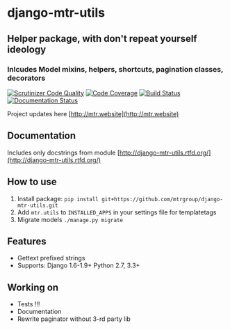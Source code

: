 # django-mtr-utils

## Helper package, with don't repeat yourself ideology

### Inlcudes Model mixins, helpers, shortcuts, pagination classes, decorators

[![Scrutinizer Code Quality](https://scrutinizer-ci.com/g/mtrgroup/django-mtr-utils/badges/quality-score.png?b=master)](https://scrutinizer-ci.com/g/mtrgroup/django-mtr-utils/?branch=master) [![Code Coverage](https://scrutinizer-ci.com/g/mtrgroup/django-mtr-utils/badges/coverage.png?b=master)](https://scrutinizer-ci.com/g/mtrgroup/django-mtr-utils/?branch=master) [![Build Status](https://travis-ci.org/mtrgroup/django-mtr-utils.svg?branch=master)](https://travis-ci.org/mtrgroup/django-mtr-utils) [![Documentation Status](https://readthedocs.org/projects/django-mtr-utils/badge/?version=latest)](https://readthedocs.org/projects/django-mtr-utils/?badge=latest)

Project updates here [http://mtr.website](http://mtr.website)


## Documentation
Includes only docstrings from module [http://django-mtr-utils.rtfd.org/](http://django-mtr-utils.rtfd.org/)

## How to use
1. Install package:
   `pip install git+https://github.com/mtrgroup/django-mtr-utils.git`
2. Add `mtr.utils` to `INSTALLED_APPS` in your settings file for templatetags
3. Migrate models `./manage.py migrate`

## Features
- Gettext prefixed strings
- Supports: Django 1.6-1.9+ Python 2.7, 3.3+

## Working on
- Tests !!!
- Documentation
- Rewrite paginator without 3-rd party lib

